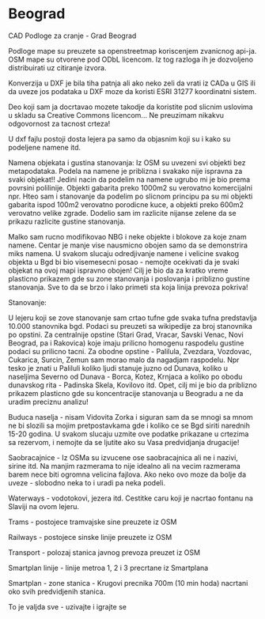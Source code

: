 # Beograd
CAD Podloge za cranje - Grad Beograd

Podloge mape su preuzete sa openstreetmap koriscenjem zvanicnog api-ja. OSM mape su otvorene pod ODbL licencom. Iz tog razloga ih je dozvoljeno distribuirati uz citiranje izvora.

Konverzija u DXF je bila tiha patnja ali ako neko zeli da vrati iz CADa u GIS ili da uveze jos podataka u DXF moze da koristi ESRI 31277 koordinatni sistem.

Deo koji sam ja docrtavao mozete takodje da koristite pod slicnim uslovima u skladu sa Creative Commons licencom... Ne preuzimam nikakvu odgovornost za tacnost crteza!

U dxf fajlu postoji dosta lejera pa samo da objasnim koji su i kako su podeljene namene itd.

Namena objekata i gustina stanovanja:
Iz OSM su uvezeni svi objekti bez metapodataka. Podela na namene je priblizna i svakako nije ispravna za svaki objekat!! Jedini nacin da podelim na namene ugrubo mi je bio prema povrsini polilinije. Objekti gabarita preko 1000m2 su verovatno komercijalni npr. Hteo sam i stanovanje da podelim po slicnom principu pa su mi objekti gabarita ispod 100m2 verovatno porodicne kuce, a objekti preko 600m2 verovatno velike zgrade. Dodelio sam im razlicite nijanse zelene da se prikazu razlicite gustine stanovanja.

Malko sam rucno modifikovao NBG i neke objekte i blokove za koje znam namene. Centar je manje vise nausmicno obojen samo da se demonstrira miks namena. U svakom slucaju odredjivanje namene i velicine svakog objekta u Bgd bi bio visemesecni posao - nemojte ocekivati da je svaki objekat na ovoj mapi ispravno obojen! Cilj je bio da za kratko vreme plasticno prikazem gde su zone stanovanja i poslovanja i priblizno gustine stanovanja. Sve to  da se brzo i lako primeti sta koja linija prevoza pokriva!

Stanovanje:

U lejeru koji se zove stanovanje sam crtao tufne gde svaka tufna predstavlja 10.000 stanovnika bgd. Podaci su preuzeti sa wikipedije za broj stanovnika po opstini. Za centralnije opstine (Stari Grad, Vracar, Savski Venac, Novi Beograd, pa i Rakovica) koje imaju prilicno homogenu raspodelu gustine podaci su prilicno tacni. Za obodne opstine - Palilula, Zvezdara, Vozdovac, Cukarica, Surcin, Zemun sam morao malo da nagadjam raspodelu. Npr tesko je znati u Paliluli koliko ljudi stanuje juzno od Dunava, koliko u naseljima Severno od Dunava - Borca, Kotez, Krnjaca a koliko po obodu dunavskog rita - Padinska Skela, Kovilovo itd. Opet, cilj mi je bio da priblizno prikazem plasticno gde su koncentracije stanovanja u Beogradu a ne da uradim preciznu analizu!

Buduca naselja - nisam Vidovita Zorka i siguran sam da se mnogi sa mnom ne bi slozili sa mojim pretpostavkama gde i koliko ce se Bgd siriti narednih 15-20 godina. U svakom slucaju uzmite ove podatke prikazane u crtezima sa rezervom, i nemojte da se ljutite ako su Vasa predvidjanja drugacije!

Saobracajnice - Iz OSMa su izvucene ose saobracajnica ali ne i nazivi, sirine itd. Na manjim razmerama to nije idealno ali na vecim razmerama barem nece biti ogromna velicina fajlova. Ako neko ovo moze da bolje da uveze - slobodno neka to i uradi pa neka podeli.

Waterways - vodotokovi, jezera itd. Cestitke caru koji je nacrtao fontanu na Slaviji na ovom lejeru.

Trams - postojece tramvajske sine preuzete iz OSM

Railways - postojece sinske linije preuzete iz OSM

Transport - polozaj stanica javnog prevoza preuzet iz OSM

Smartplan linije - linije metroa 1, 2 i 3 precrtane iz Smartplana

Smartplan - zone stanica - Krugovi precnika 700m (10 min hoda) nacrtani oko svih predvidjenih stanica.

To je valjda sve - uzivajte i igrajte se
